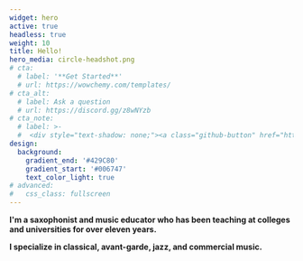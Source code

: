 ```yaml
---
widget: hero
active: true
headless: true
weight: 10
title: Hello!
hero_media: circle-headshot.png
# cta:
  # label: '**Get Started**'
  # url: https://wowchemy.com/templates/
# cta_alt:
  # label: Ask a question
  # url: https://discord.gg/z8wNYzb
# cta_note:
  # label: >-
  #  <div style="text-shadow: none;"><a class="github-button" href="https://github.com/wowchemy/wowchemy-hugo-themes" data-icon="octicon-star" data-size="large" data-show-count="true" aria-label="Star">Star Wowchemy Website Builder</a></div><div style="text-shadow: none;"><a class="github-button" href="https://github.com/wowchemy/starter-hugo-academic" data-icon="octicon-star" data-size="large" data-show-count="true" aria-label="Star">Star the Academic template</a></div>
design:
  background:
    gradient_end: '#429C80'
    gradient_start: '#006747'
    text_color_light: true
# advanced:
#   css_class: fullscreen
---
```


**I'm a saxophonist and music educator who has been teaching at colleges and universities for over eleven years.**

**I specialize in classical, avant-garde, jazz, and commercial music.**



<!--Custom spacing-->
<div class="mb-3"></div>
<!--GitHub Button JS-->
<script async defer src="https://buttons.github.io/buttons.js"></script>
